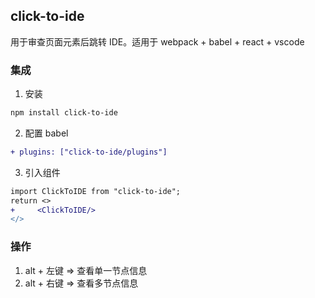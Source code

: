 ## click-to-ide

用于审查页面元素后跳转 IDE。适用于 webpack + babel + react + vscode

### 集成

1. 安装

```sh
npm install click-to-ide
```

2. 配置 babel

```diff
+ plugins: ["click-to-ide/plugins"]
```

3. 引入组件

```diff
import ClickToIDE from "click-to-ide";
return <>
+     <ClickToIDE/>
</>
```

### 操作

1. alt + 左键 => 查看单一节点信息
2. alt + 右键 => 查看多节点信息

